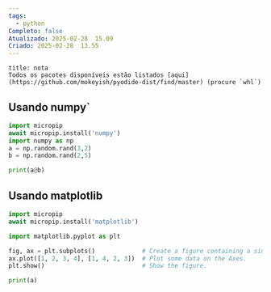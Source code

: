 ```yaml
---
tags:
  - python
Completo: false
Atualizado: 2025-02-28  15.09
Criado: 2025-02-28  13.55
---
```

```ad-summary
title: nota
Todos os pacotes disponíveis estão listados [aqui](https://github.com/mokeyish/pyodide-dist/find/master) (procure `whl`)

```


## Usando numpy`

```python file:numpy
import micropip
await micropip.install('numpy')  
import numpy as np
a = np.random.rand(3,2)
b = np.random.rand(2,5)

print(a@b)
```

## Usando matplotlib
```python file:matplotlib
import micropip
await micropip.install('matplotlib')

import matplotlib.pyplot as plt

fig, ax = plt.subplots()             # Create a figure containing a single Axes.
ax.plot([1, 2, 3, 4], [1, 4, 2, 3])  # Plot some data on the Axes.
plt.show()                           # Show the figure.
```



```python
print(a)
```
